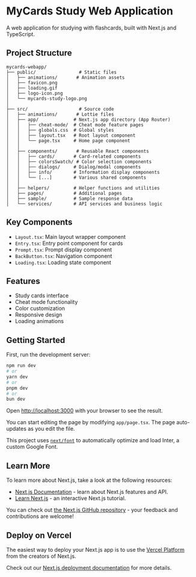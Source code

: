 # MyCards Study Web Application

A web application for studying with flashcards, built with Next.js and TypeScript.

## Project Structure

```
mycards-webapp/
├── public/                # Static files
│   ├── animations/       # Animation assets
│   ├── favicon.png      
│   ├── loading.gif      
│   ├── logo-icon.png    
│   └── mycards-study-logo.png
│
├── src/                   # Source code
│   ├── animations/       # Lottie files
│   ├── app/             # Next.js app directory (App Router)
│   │   ├── cheat-mode/  # Cheat mode feature pages
│   │   ├── globals.css  # Global styles
│   │   ├── layout.tsx   # Root layout component
│   │   └── page.tsx     # Home page component
│   │
│   ├── components/       # Reusable React components
│   │   ├── cards/       # Card-related components
│   │   ├── colorsSwatch/ # Color selection components
│   │   ├── dialogs/     # Dialog/modal components
│   │   ├── info/        # Information display components
│   │   └── [...]        # Various shared components
│   │
│   ├── helpers/         # Helper functions and utilities
│   ├── pages/           # Additional pages
│   ├── sample/          # Sample response data
│   └── services/        # API services and business logic
```

## Key Components

- `Layout.tsx`: Main layout wrapper component
- `Entry.tsx`: Entry point component for cards
- `Prompt.tsx`: Prompt display component
- `BackButton.tsx`: Navigation component
- `Loading.tsx`: Loading state component

## Features

- Study cards interface
- Cheat mode functionality
- Color customization
- Responsive design
- Loading animations

## Getting Started

First, run the development server:

```bash
npm run dev
# or
yarn dev
# or
pnpm dev
# or
bun dev
```

Open [http://localhost:3000](http://localhost:3000) with your browser to see the result.

You can start editing the page by modifying `app/page.tsx`. The page auto-updates as you edit the file.

This project uses [`next/font`](https://nextjs.org/docs/basic-features/font-optimization) to automatically optimize and load Inter, a custom Google Font.

## Learn More

To learn more about Next.js, take a look at the following resources:

- [Next.js Documentation](https://nextjs.org/docs) - learn about Next.js features and API.
- [Learn Next.js](https://nextjs.org/learn) - an interactive Next.js tutorial.

You can check out [the Next.js GitHub repository](https://github.com/vercel/next.js/) - your feedback and contributions are welcome!

## Deploy on Vercel

The easiest way to deploy your Next.js app is to use the [Vercel Platform](https://vercel.com/new?utm_medium=default-template&filter=next.js&utm_source=create-next-app&utm_campaign=create-next-app-readme) from the creators of Next.js.

Check out our [Next.js deployment documentation](https://nextjs.org/docs/deployment) for more details.
